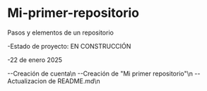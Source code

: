 # Mi-primer-repositorio
Pasos y elementos de un repositorio

-Estado de proyecto: EN CONSTRUCCIÓN

-22 de enero 2025

--Creación de cuenta\n
--Creación de "Mi primer repositorio"\n
--Actualizacion de README.md\n
